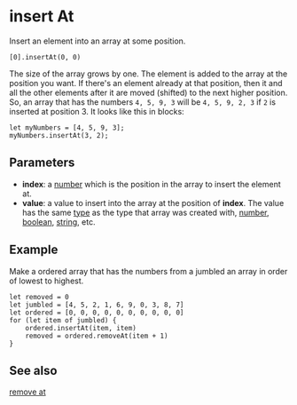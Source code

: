 # insert At

Insert an element into an array at some position.

```sig
[0].insertAt(0, 0)
```

The size of the array grows by one. The element is added to the array at the position you want. If there's
an element already at that position, then it and all the other elements after it are moved (shifted) to the
next higher position. So, an array that has the numbers `4, 5, 9, 3` will be `4, 5, 9, 2, 3` if `2` is inserted
at position 3. It looks like this in blocks:

```block
let myNumbers = [4, 5, 9, 3];
myNumbers.insertAt(3, 2);
```

## Parameters

* **index**: a [number](/types/number) which is the position in the array to insert the element at.
* **value**: a value to insert into the array at the position of **index**. The value has the same [type](/types) as the type that array was created with, [number](/types/number), [boolean](/types/boolean), [string](/types/string), etc.

## Example

Make a ordered array that has the numbers from a jumbled an array in order of lowest to highest.

```blocks
let removed = 0
let jumbled = [4, 5, 2, 1, 6, 9, 0, 3, 8, 7]
let ordered = [0, 0, 0, 0, 0, 0, 0, 0, 0, 0]
for (let item of jumbled) {
    ordered.insertAt(item, item)
    removed = ordered.removeAt(item + 1)
}
```

## See also

[remove at](/reference/arrays/remove-at)